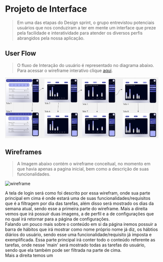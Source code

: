 
# Projeto de Interface

> Em uma das etapas do Design sprint, o grupo entrevistou potenciais usuários que
> nos conduziram a ter em mente um interface que preze pela facilidade e interatividade para
> atender os diversos perfis abrangidos pela nossa aplicação.

## User Flow

> O fluxo de Interação do usuário é representado no diagrama abaixo.
> Para acessar o wireframe interativo clique <a href="https://www.figma.com/proto/kEwo0XUwztCRyyTST92P4P/Pagina-Principal?node-id=1%3A2&starting-point-node-id=1%3A2" target="blank">aqui</a>.

![Exemplo de UserFlow](images/Screenshot_2.png)

## Wireframes

> A Imagem abaixo contém o wireframe conceitual, no momento em que havia apenas a pagina inicial, bem como a descrição de suas funcionalidades.

![wireframe](https://user-images.githubusercontent.com/52513984/135323831-979117ed-f3ad-4935-8057-31f0f71888ef.jpeg)

A tela de login será como foi descrito por essa wirefram, onde sua parte principal em cima é onde estará uma de suas funcionalidades/requisitos que é a filtragem por dia das tarefas, além disso será mostrado os dias da semana atual, sendo esse a primeira parte do wireframe. Mais a direita vemos que irá possuir duas imagens, a de perfil e a de configurações que no qual irá retornar para a página de configurações.<br>
Falando um pouco mais sobre o conteúdo em si da página iremos possuir a barra de hábitos que irá mostrar como nome próprio nome já diz, os hábtios diários do usuário, sendo esse uma funcionalidade/requisito já imposta e exemplificada. Essa parte principal irá conter todo o conteúdo referente as tarefas, onde nesse 'main' será mostrado todas as tarefas do usuário, sendo que ela também pode ser filtrada na parte de cima.<br>
Mais a direita temos um



<!-- - [Ferramentas de Wireframes](https://rockcontent.com/blog/wireframes/)
 - [MarvelApp](https://marvelapp.com/developers/documentation/tutorials/) -->
